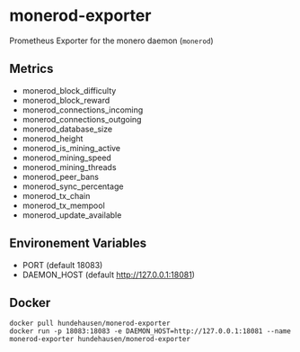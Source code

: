 # monerod-exporter
Prometheus Exporter for the monero daemon (`monerod`)

## Metrics
* monerod_block_difficulty
* monerod_block_reward
* monerod_connections_incoming
* monerod_connections_outgoing
* monerod_database_size
* monerod_height
* monerod_is_mining_active
* monerod_mining_speed
* monerod_mining_threads
* monerod_peer_bans
* monerod_sync_percentage
* monerod_tx_chain
* monerod_tx_mempool
* monerod_update_available
## Environement Variables
* PORT (default 18083)
* DAEMON_HOST (default http://127.0.0.1:18081)

## Docker
```
docker pull hundehausen/monerod-exporter
docker run -p 18083:18083 -e DAEMON_HOST=http://127.0.0.1:18081 --name monerod-exporter hundehausen/monerod-exporter 
```